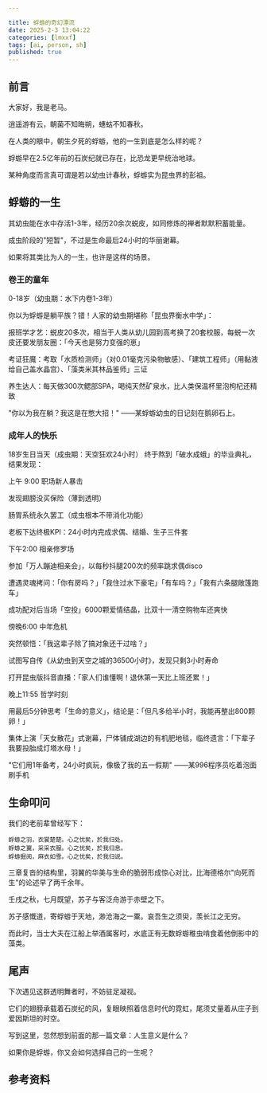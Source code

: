 ```yaml
---

title: 蜉蝣的奇幻漂流
date: 2025-2-3 13:04:22 
categories: [lmxxf]
tags: [ai, person, sh]
published: true
---
```


## 前言

大家好，我是老马。

逍遥游有云，朝菌不知晦朔，蟪蛄不知春秋。

在人类的眼中，朝生夕死的蜉蝣，他的一生到底是怎么样的呢？

蜉蝣早在2.5亿年前的石炭纪就已存在，比恐龙更早统治地球。

某种角度而言真可谓是若以幼虫计春秋，蜉蝣实为昆虫界的彭祖。

## 蜉蝣的一生

其幼虫能在水中存活1-3年，经历20余次蜕皮，如同修炼的禅者默默积蓄能量。

成虫阶段的"短暂"，不过是生命最后24小时的华丽谢幕。

如果将其类比为人的一生，也许是这样的场景。

### 卷王的童年

0-18岁（幼虫期：水下内卷1-3年）  

你以为蜉蝣是躺平族？错！人家的幼虫期堪称「昆虫界衡水中学」：  

报班学才艺：蜕皮20多次，相当于人类从幼儿园到高考换了20套校服，每蜕一次皮还要发朋友圈：「今天也是努力变强的崽」  

考证狂魔：考取「水质检测师」（对0.01毫克污染物敏感）、「建筑工程师」（用黏液给自己盖水晶宫）、「藻类米其林品鉴师」三证  

养生达人：每天做300次鳃部SPA，喝纯天然矿泉水，比人类保温杯里泡枸杞还精致  

"你以为我在躺？我这是在憋大招！"  ——某蜉蝣幼虫的日记刻在鹅卵石上。

### 成年人的快乐

18岁生日当天（成虫期：天空狂欢24小时）  终于熬到「破水成蛾」的毕业典礼，结果发现：  

上午 9:00 职场新人暴击  

发现翅膀没买保险（薄到透明）  

肠胃系统永久罢工（成虫根本不带消化功能）  

老板下达终极KPI：24小时内完成求偶、结婚、生子三件套  

下午2:00 相亲修罗场  

参加「万人蹦迪相亲会」，以每秒抖腿200次的频率跳求偶disco  

遭遇灵魂拷问：「你有房吗？」「我住过水下豪宅」「有车吗？」「我有六条腿敞篷跑车」  

成功配对后当场「空投」6000颗爱情结晶，比双十一清空购物车还爽快  

傍晚6:00 中年危机  

突然顿悟：「我这辈子除了搞对象还干过啥？」  

试图写自传《从幼虫到天空之城的36500小时》，发现只剩3小时寿命  

打开昆虫版抖音直播：「家人们谁懂啊！退休第一天比上班还累！」  

晚上11:55 哲学时刻  

用最后5分钟思考「生命的意义」，结论是：「但凡多给半小时，我能再整出800颗卵！」  

集体上演「天女散花」式谢幕，尸体铺成湖边的有机肥地毯，临终遗言：「下辈子我要投胎成灯塔水母！」

"它们用1年备考，24小时疯玩，像极了我的五一假期"  ——某996程序员吃着泡面刷手机  

## 生命叩问  

我们的老前辈曾经写下：

```
蜉蝣之羽，衣裳楚楚。心之忧矣，於我归处。
蜉蝣之翼，采采衣服。心之忧矣，於我归息。
蜉蝣掘阅，麻衣如雪。心之忧矣，於我归说。
```

三章复沓的结构里，羽翼的华美与生命的脆弱形成惊心对比，比海德格尔"向死而生"的论述早了两千余年。  

壬戌之秋，七月既望，苏子与客泛舟游于赤壁之下。

苏子感慨道，寄蜉蝣于天地，渺沧海之一粟。哀吾生之须臾，羡长江之无穷。

而此时，当士大夫在江船上举酒属客时，水底正有无数蜉蝣稚虫啃食着他倒影中的藻类。

## 尾声

下次遇见这群透明舞者时，不妨驻足凝视。

它们的翅膀承载着石炭纪的风，复眼映照着信息时代的霓虹，尾须丈量着从庄子到爱因斯坦的时空。

写到这里，忽然想到前面的那一篇文章：人生意义是什么？

如果你是蜉蝣，你又会如何选择自己的一生呢？


## 参考资料



